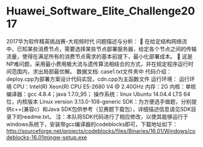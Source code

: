 # Huawei_Software_Elite_Challenge2017
2017华为软件精英挑战赛-大视频时代
问题描述与分析：
	在给定结构网络流中，已知某些消费节点，需要选择某些节点部署服务器，给定各个节点之间的传输流量，使得在满足所有的消费节点需求的基本前提下，最小化部署成本。 
	这是NP难问题，采用最小费用极大流与遗传算法相结合的方式，并在规定程序运行时间范围内，求出局部最优解。
数据文档:
case1.txt文件夹中
代码介绍：
deploy.cpp为部署方案设计代码实现，cdn.cpp为主函数文件
运行环境：
运行环境
CPU：Intel(R) Xeon(R) CPU E5-2680 V4 @ 2.40GHz
内存：2G
内核：单核
编译器：gcc 4.8.4；java 1.7.0_95；
操作系统：linux Ubuntu 14.04.4 LTS 64位，内核版本 Linux version 3.13.0-108-generic
SDK：为方便选手做题，分别提供c++(兼容c）和Java SDK包供参考（见赛题下载包），详细描述信息请见SDK目录下的readme.txt。
注：本队将SDK代码进行了相应修改，以使其能够运行于windows系统下，安装带gcc编译器的codeblocks即可，下载地址如下：
http://sourceforge.net/projects/codeblocks/files/Binaries/16.01/Windows/codeblocks-16.01mingw-setup.exe


